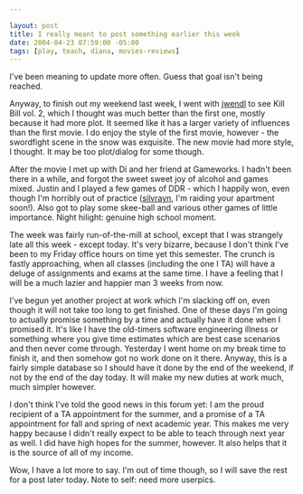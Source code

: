 ```yaml
--- 

layout: post
title: I really meant to post something earlier this week
date: 2004-04-23 07:59:00 -05:00
tags: [play, teach, diana, movies-reviews]
---
```

I've been meaning to update more often.  Guess that goal isn't being reached.

Anyway, to finish out my weekend last week, I went with <a href="http://jwendl.livejournal.com">jwendl</a> to see Kill Bill vol. 2, which I thought was much better than the first one, mostly because it had more plot.  It seemed like it has a larger variety of influences than the first movie.  I do enjoy the style of the first movie, however - the swordfight scene in the snow was exquisite.  The new movie had more style, I thought.   It may be too plot/dialog for some though.

After the movie I met up with Di and her friend at Gameworks.  I hadn't been there in a while, and forgot the sweet sweet joy of alcohol and games mixed.  Justin and I played a few games of DDR - which I happily won, even though I'm horribly out of practice (<a href="http://silvrayn.livejournal.com">silvrayn</a>, I'm raiding your apartment soon!).  Also got to play some skee-ball and various other games of little importance.  Night hilight: genuine high school moment.

The week was fairly run-of-the-mill at school, except that I was strangely late all this week - except today.  It's very bizarre, because I don't think I've been to my Friday office hours on time yet this semester.  The crunch is fastly approaching, when all classes (including the one I TA) will have a deluge of assignments and exams at the same time.  I have a feeling that I will be a much lazier and happier man 3 weeks from now.

I've begun yet another project at work which I'm slacking off on, even though it will not take too long to get finished.  One of these days I'm going to actually promise something by a time and actually have it done when I promised it.  It's like I have the old-timers software engineering illness or something where you give time estimates which are best case scenarios and then never come through.  Yesterday I went home on my break time to finish it, and then somehow got no work done on it there.  Anyway, this is a fairly simple database so I should have it done by the end of the weekend, if not by the end of the day today.  It will make my new duties at work much, much simpler however.

I don't think I've told the good news in this forum yet: I am the proud recipient of a TA appointment for the summer, and a promise of a TA appointment for fall and spring of next academic year.  This makes me very happy because I didn't really expect to be able to teach through next year as well.  I did have high hopes for the summer, however.  It also helps that it is the source of all of my income.

Wow, I have a lot more to say.  I'm out of time though, so I will save the rest for a post later today.  Note to self: need more userpics.
